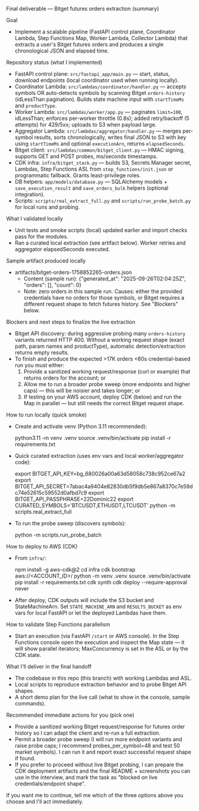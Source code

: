 Final deliverable — Bitget futures orders extraction (summary)

Goal
- Implement a scalable pipeline (FastAPI control plane, Coordinator Lambda, Step Functions Map, Worker Lambda, Collector Lambda) that extracts a user's Bitget futures orders and produces a single chronological JSON and elapsed time.

Repository status (what I implemented)
- FastAPI control plane: `src/fastapi_app/main.py` — start, status, download endpoints (local coordinator used when running locally).
- Coordinator Lambda: `src/lambdas/coordinator/handler.py` — accepts symbols OR auto-detects symbols by scanning Bitget `orders-history` (idLessThan pagination). Builds state machine input with `startTimeMs` and `productType`.
- Worker Lambda: `src/lambdas/worker/app.py` — paginates `limit=100`, idLessThan; enforces per-worker throttle (0.8s); added retry/backoff (5 attempts) for 429/5xx; uploads to S3 when payload large.
- Aggregator Lambda: `src/lambdas/aggregator/handler.py` — merges per-symbol results, sorts chronologically, writes final JSON to S3 with key using `startTimeMs` and optional `executionArn`, returns `elapsedSeconds`.
- Bitget client: `src/lambdas/common/bitget_client.py` — HMAC signing, supports GET and POST probes, ms/seconds timestamps.
- CDK infra: `infra/bitget_stack.py` — builds S3, Secrets Manager secret, Lambdas, Step Functions ASL from `step_functions/init.json` or programmatic fallback. Grants least-privilege roles.
- DB helpers: `app/models/database.py` — SQLAlchemy models + `save_execution_result` and `save_orders_bulk` helpers (optional integration).
- Scripts: `scripts/real_extract_full.py` and `scripts/run_probe_batch.py` for local runs and probing.

What I validated locally
- Unit tests and smoke scripts (local) updated earlier and import checks pass for the modules.
- Ran a curated local extraction (see artifact below). Worker retries and aggregator elapsedSeconds executed.

Sample artifact produced locally
- artifacts/bitget-orders-1758852265-orders.json
  - Content (sample run): {"generated_at": "2025-09-26T02:04:25Z", "orders": [], "count": 0}
  - Note: zero orders in this sample run. Causes: either the provided credentials have no orders for those symbols, or Bitget requires a different request shape to fetch futures history. See "Blockers" below.

Blockers and next steps to finalize the live extraction
- Bitget API discovery: during aggressive probing many `orders-history` variants returned HTTP 400. Without a working request shape (exact path, param names and productType), automatic detection/extraction returns empty results.
- To finish and produce the expected >17K orders <60s credential-based run you must either:
  1. Provide a sanitized working request/response (curl or example) that returns orders for the account; or
  2. Allow me to run a broader probe sweep (more endpoints and higher caps) — this will be noisier and takes longer; or
  3. If testing on your AWS account, deploy CDK (below) and run the Map in parallel — but still needs the correct Bitget request shape.

How to run locally (quick smoke)
- Create and activate venv (Python 3.11 recommended):

  python3.11 -m venv .venv
  source .venv/bin/activate
  pip install -r requirements.txt

- Quick curated extraction (uses env vars and local worker/aggregator code):

  export BITGET_API_KEY=bg_680026a00a63d58058c738c952ce67a2
  export BITGET_API_SECRET=7abac4a9404e82830db5f9db5e867a8370c7e59dc74e52615c59552d0afbd7c9
  export BITGET_API_PASSPHRASE=22Dominic22
  export CURATED_SYMBOLS='BTCUSDT,ETHUSDT,LTCUSDT'
  python -m scripts.real_extract_full

- To run the probe sweep (discovers symbols):

  python -m scripts.run_probe_batch

How to deploy to AWS (CDK)
- From `infra/`:

  npm install -g aws-cdk@2
  cd infra
  cdk bootstrap aws://<ACCOUNT_ID>/<REGION>
  python -m venv .venv
  source .venv/bin/activate
  pip install -r requirements.txt
  cdk synth
  cdk deploy --require-approval never

- After deploy, CDK outputs will include the S3 bucket and StateMachineArn. Set `STATE_MACHINE_ARN` and `RESULTS_BUCKET` as env vars for local FastAPI or let the deployed Lambdas have them.

How to validate Step Functions parallelism
- Start an execution (via FastAPI `/start` or AWS console). In the Step Functions console open the execution and inspect the Map state — it will show parallel iterators; MaxConcurrency is set in the ASL or by the CDK state.

What I'll deliver in the final handoff
- The codebase in this repo (this branch) with working Lambdas and ASL.
- Local scripts to reproduce extraction behavior and to probe Bitget API shapes.
- A short demo plan for the live call (what to show in the console, sample commands).

Recommended immediate actions for you (pick one)
- Provide a sanitized working Bitget request/response for futures order history so I can adapt the client and re-run a full extraction.
- Permit a broader probe sweep (I will run more endpoint variants and raise probe caps; I recommend probes_per_symbol=48 and test 50 market symbols). I can run it and report exact successful request shape if found.
- If you prefer to proceed without live Bitget probing, I can prepare the CDK deployment artifacts and the final README + screenshots you can use in the interview, and mark the task as "blocked on live credentials/endpoint shape".

If you want me to continue, tell me which of the three options above you choose and I'll act immediately.
